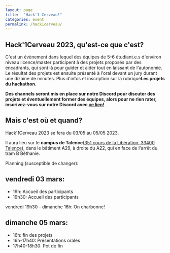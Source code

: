 ```yaml
---
layout: page
title:  "Hack'1 Cerveau!"
categories: event
permalink: /hack1cerveau/
---
```


[//]: # (# --- le hackathon sur le Cerveau et l'IA ---)

## Hack'1Cerveau 2023, qu'est-ce que c'est? 

C'est un évènement dans lequel des équipes de 5-6 étudiant.e.s d'environ niveau licence/master participent à des projets proposés par des encadrants, qui sont là pour guider et aider tout en laissant de l'autonomie. Le résultat des projets est ensuite présenté à l'oral devant un jury durant une dizaine de minutes. Plus d'infos et inscription sur la rubrique<strong>Les projets du hackathon</strong>.

<strong>Des channels seront mis en place sur notre Discord pour discuter des projets et éventuellement former des équipes, alors pour ne rien rater, inscrivez-vous sur notre Discord avec <a href="https://discord.gg/YrNCXyxe">ce lien!</a></strong>

## Mais c'est où et quand?

Hack'1Cerveau 2023 se fera du 03/05 au 05/05 2023.

Il aura lieu sur le <strong>campus de Talence</strong><a href="https://www.google.com/maps/place/Universit%C3%A9+de+Bordeaux+-+Campus+Talence/@44.8037983,-0.6044958,15z/data=!4m10!1m2!2m1!1scampus+talence+bordeaux!3m6!1s0xd5527777a6f18f1:0xafc0f6b54ea8a8d1!8m2!3d44.8086048!4d-0.5935827!15sChdjYW1wdXMgdGFsZW5jZSBib3JkZWF1eJIBCnVuaXZlcnNpdHngAQA!16s%2Fm%2F02x5kds">(351 cours de la Libération, 33400 Talence)</a>, dans le bâtiment A29, à droite du A22, qui en face de l'arrêt du tram B Béthanie.

Planning (susceptible de changer):
## vendredi 03 mars:
<ul>
    <li>19h: Accueil des participants</li>
    <li>19h30: Accueil des participants</li>
</ul>

vendredi 19h30 - dimanche 16h: On charbonne!

## dimanche 05 mars:
<ul>
    <li>16h: fin des projets</li>
    <li>16h-17h40: Présentations orales</li>
    <li>17h40-18h30: Pot de fin </li>
</ul>

